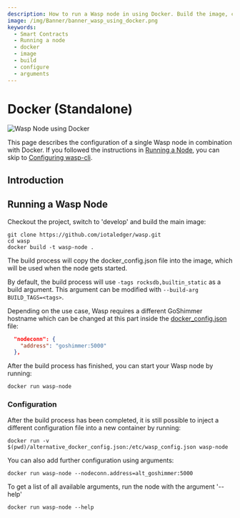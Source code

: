```yaml
---
description: How to run a Wasp node in using Docker. Build the image, configure it, run it.
image: /img/Banner/banner_wasp_using_docker.png
keywords:
  - Smart Contracts
  - Running a node
  - docker
  - image
  - build
  - configure
  - arguments
---
```


# Docker (Standalone)

![Wasp Node using Docker](/img/Banner/banner_wasp_using_docker.png)

This page describes the configuration of a single Wasp node in combination with Docker. If you followed the instructions in [Running a Node](running-a-node.md), you can skip to [Configuring wasp-cli](wasp-cli.md).

## Introduction

## Running a Wasp Node

Checkout the project, switch to 'develop' and build the main image:

```shell
git clone https://github.com/iotaledger/wasp.git
cd wasp
docker build -t wasp-node .
```

The build process will copy the docker_config.json file into the image, which will be used when the node gets started.

By default, the build process will use `-tags rocksdb,builtin_static` as a build argument. This argument can be modified with `--build-arg BUILD_TAGS=<tags>`.

Depending on the use case, Wasp requires a different GoShimmer hostname which can be changed at this part inside the [docker_config.json](https://github.com/iotaledger/wasp/blob/develop/docker_config.json) file:

```json
  "nodeconn": {
    "address": "goshimmer:5000"
  },
```

After the build process has finished, you can start your Wasp node by running:

```shell
docker run wasp-node
```

### Configuration

After the build process has been completed, it is still possible to inject a different configuration file into a new container by running:

```shell
docker run -v $(pwd)/alternative_docker_config.json:/etc/wasp_config.json wasp-node
```

You can also add further configuration using arguments:

```shell
docker run wasp-node --nodeconn.address=alt_goshimmer:5000
```

To get a list of all available arguments, run the node with the argument '--help'

```shell
docker run wasp-node --help
```
